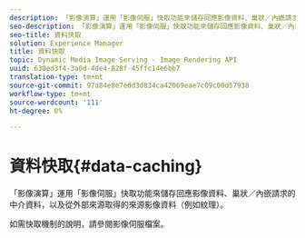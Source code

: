 ```yaml
---
description: 「影像演算」運用「影像伺服」快取功能來儲存回應影像資料、巢狀／內嵌請求的中介資料，以及從外部來源取得的來源影像資料（例如紋理）。
seo-description: 「影像演算」運用「影像伺服」快取功能來儲存回應影像資料、巢狀／內嵌請求的中介資料，以及從外部來源取得的來源影像資料（例如紋理）。
seo-title: 資料快取
solution: Experience Manager
title: 資料快取
topic: Dynamic Media Image Serving - Image Rendering API
uuid: 630ed3f4-3a0d-4de4-828f-45ffc14e6bb7
translation-type: tm+mt
source-git-commit: 97a84e8e7edd3d834ca42069eae7c09c00d57938
workflow-type: tm+mt
source-wordcount: '111'
ht-degree: 0%

---
```



# 資料快取{#data-caching}

「影像演算」運用「影像伺服」快取功能來儲存回應影像資料、巢狀／內嵌請求的中介資料，以及從外部來源取得的來源影像資料（例如紋理）。

如需快取機制的說明，請參閱影像伺服檔案。
